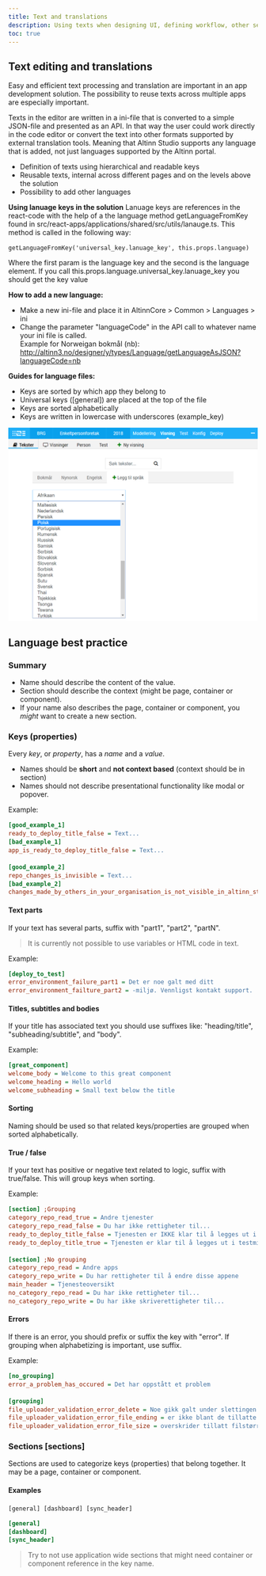 ```yaml
---
title: Text and translations
description: Using texts when designing UI, defining workflow, other settings, deploy, and more.
toc: true
---
```


## Text editing and translations

Easy and efficient text processing and translation are important in an app development solution. The possibility to reuse texts across
multiple apps are especially important.

Texts in the editor are written in a ini-file that is converted to a simple JSON-file and presented as an API. In that way
the user could work directly in the code editor or convert the text into other formats supported by external translation tools. 
Meaning that Altinn Studio supports any language that is added, not just languages supported by the Altinn portal.

- Definition of texts using hierarchical and readable keys
- Reusable texts, internal across different pages and on the levels above the solution
- Possibility to add other languages

**Using lanuage keys in the solution**
Lanuage keys are references in the react-code with the help of a the language method getLanguageFromKey found in src/react-apps/applications/shared/src/utils/lanauge.ts. 
This method is called in the following way: 

```
getLanguageFromKey('universal_key.lanuage_key', this.props.language)
```
Where the first param is the language key and the second is the language element. If you call this.props.language.universal_key.lanuage_key you should get the key value

**How to add a new language:**

- Make a new ini-file and place it in AltinnCore > Common > Languages > ini
- Change the parameter "languageCode" in the  API call to whatever name your ini file is called. <br/>
    Example for Norweigan bokmål (nb): <br/>
    http://altinn3.no/designer/y/types/Language/getLanguageAsJSON?languageCode=nb

**Guides for language files:**

- Keys are sorted by which app they belong to
- Universal keys ([general]) are placed at the top of the file
- Keys are sorted alphabetically
- Keys are written in lowercase with underscores (example_key)

![Editor for oversetting av tekster](oversetting.png?width=1000 "Editor for oversetting av tekster")

## Language best practice

### Summary

- Name should describe the content of the value.
- Section should describe the context (might be page, container or component).
- If your name also describes the page, container or component, you *might* want to create a new section.

### Keys (properties)

Every *key*, or *property*, has a *name* and a *value*.

- Names should be **short** and **not context based** (context should be in section)
- Names should not describe presentational functionality like modal or popover.

Example:

```ini
[good_example_1]
ready_to_deploy_title_false = Text...
[bad_example_1]
app_is_ready_to_deploy_title_false = Text...

[good_example_2]
repo_changes_is_invisible = Text...
[bad_example_2]
changes_made_by_others_in_your_organisation_is_not_visible_in_altinn_studio = Text...
```

#### Text parts

If your text has several parts, suffix with "part1", "part2", "partN".

> It is currently not possible to use variables or HTML code in text.

Example:

```ini
[deploy_to_test]
error_environment_failure_part1 = Det er noe galt med ditt
error_environment_failture_part2 = -miljø. Vennligst kontakt support.
```

#### Titles, subtitles and bodies

If your title has associated text you should use suffixes like: "heading/title", "subheading/subtitle", and "body".

Example:

```ini
[great_component]
welcome_body = Welcome to this great component
welcome_heading = Hello world
welcome_subheading = Small text below the title
```

#### Sorting

Naming should be used so that related keys/properties are grouped when sorted alphabetically.

#### True / false

If your text has positive or negative text related to logic, suffix with true/false. This will group keys when sorting.

Example:

```ini
[section] ;Grouping
category_repo_read_true = Andre tjenester
category_repo_read_false = Du har ikke rettigheter til...
ready_to_deploy_title_false = Tjenesten er IKKE klar til å legges ut i testmiljø
ready_to_deploy_title_true = Tjenesten er klar til å legges ut i testmiljø

[section] ;No grouping
category_repo_read = Andre apps
category_repo_write = Du har rettigheter til å endre disse appene
main_header = Tjenesteoversikt
no_category_repo_read = Du har ikke rettigheter til...
no_category_repo_write = Du har ikke skriverettigheter til...
```

#### Errors

If there is an error, you should prefix or suffix the key with "error". If grouping when alphabetizing is important, use suffix.

Example:

```ini
[no_grouping]
error_a_problem_has_occured = Det har oppstått et problem

[grouping]
file_uploader_validation_error_delete = Noe gikk galt under slettingen av filen, prøv igjen senere.
file_uploader_validation_error_file_ending = er ikke blant de tillatte filtypene.
file_uploader_validation_error_file_size = overskrider tillatt filstørrelse.
```

### Sections [sections]

Sections are used to categorize keys (properties) that belong together. It may be a page, container or component.

#### Examples

``[general] [dashboard] [sync_header]``

```ini
[general]
[dashboard]
[sync_header]
```

> Try to not use application wide sections that might need container or component reference in the key name.
